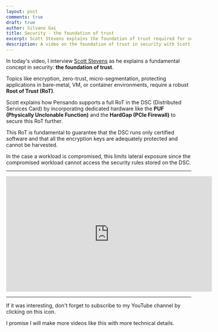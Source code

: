 ```yaml
---
layout: post
comments: true
draft: true
author: Silvano Gai
title: Security - the foundation of trust
excerpt: Scott Stevens explains the foundation of trust required for security implementations
description: A video on the foundation of trust in security with Scott Stevens
---
```


In today's video, I interview [Scott Stevens](https://www.linkedin.com/in/scott-stevens-172b542/) as he explains a fundamental concept in security: **the foundation of trust**.

Topics like encryption, zero-trust, micro-segmentation, protecting applications in bare-metal, VM, or container environments, require a robust **Root of Trust (RoT)**.

Scott explains how Pensando supports a full RoT in the DSC (Distributed Services Card) by incorporating dedicated hardware like the **PUF (Physically Unclonable Function)** and the **HardGap (PCIe Firewall)** to secure this RoT further.

This RoT is fundamental to guarantee that the DSC runs only certified software and that all the encryption keys are adequately protected and cannot be harvested.

In the case a workload is compromised, this limits lateral exposure since the compromised workload cannot access the security rules stored on the DSC.

---

<iframe width="560" height="315" src="https://www.youtube.com/embed/7rnMDsHaoMg" frameborder="0" allow="accelerometer; autoplay; encrypted-media; gyroscope; picture-in-picture" allowfullscreen></iframe>

---

If it was interesting, don't forget to subscribe to my YouTube channel by clicking on this icon.

<script src="https://apis.google.com/js/platform.js"></script>

<div class="g-ytsubscribe" data-channelid="UCZ_wzpfcZXi9iZ5DkYNVBsA" data-layout="default" data-count="default"></div>

I promise I will make more videos like this with more technical details.
